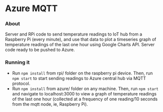 # Azure MQTT


### About
Server and RPi code to send temperature readings to IoT hub from a Raspberry Pi (every minute), and use that data to plot a timeseries graph of temperature readings of the last one hour using Google Charts API. Server code ready to be pushed to Azure.


### Running it
* Run `npm install` from rpi/ folder on the raspberry pi device. Then, run `npm start` to start sending readings to Azure central hub via MQTT protocol.
* Run `npm install` from azure/ folder on any machine. Then, run `npm start` and navigate to localhost:3000 to view a graph of temperature readings of the last one hour (collected at a frequency of one reading/10 seconds from the mqtt node, ie, Raspberry Pi).
